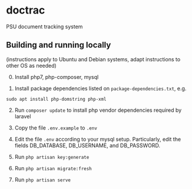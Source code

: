 # doctrac

PSU document tracking system

## Building and running locally
(instructions apply to Ubuntu and Debian systems, adapt instructions to other OS as needed)

0. Install php7, php-composer, mysql

1. Install package dependencies listed on `package-dependencies.txt`, e.g.
```
sudo apt install php-domstring php-xml
```

2. Run ```composer update``` to install php vendor dependencies required by laravel

3. Copy the file ```.env.example``` to ```.env```

4. Edit the file ```.env``` according to your mysql setup. Particularly, edit the fields DB_DATABASE, DB_USERNAME, and DB_PASSWORD.

5. Run ```php artisan key:generate```

6. Run ```php artisan migrate:fresh```

7. Run ```php artisan serve```

